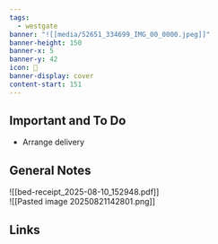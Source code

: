 ```yaml
---
tags:
  - westgate
banner: "![[media/52651_334699_IMG_00_0000.jpeg]]"
banner-height: 150
banner-x: 5
banner-y: 42
icon: 🏡
banner-display: cover
content-start: 151
---
```


## Important and To Do

- Arrange delivery 

## General Notes

![[bed-receipt_2025-08-10_152948.pdf]]  
![[Pasted image 20250821142801.png]]
## Links

